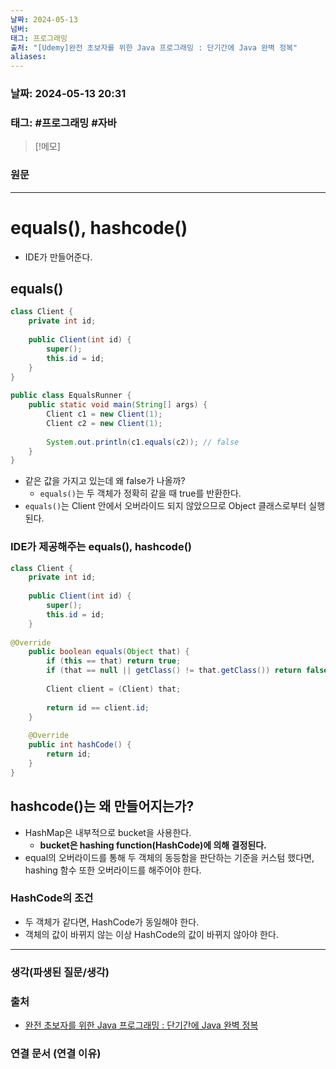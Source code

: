 ```yaml
---
날짜: 2024-05-13
넘버: 
태그: 프로그래밍
출처: "[Udemy]완전 초보자를 위한 Java 프로그래밍 : 단기간에 Java 완벽 정복"
aliases:
---
```

### 날짜:  2024-05-13 20:31

### 태그: #프로그래밍  #자바

>[!메모]
>

### 원문
---
# equals(), hashcode()
- IDE가 만들어준다.
## equals()
```java
class Client {  
	private int id;  
	  
	public Client(int id) {  
		super();  
		this.id = id;  
	}  
}  
  
public class EqualsRunner {  
	public static void main(String[] args) {  
		Client c1 = new Client(1);  
		Client c2 = new Client(1);  
		  
		System.out.println(c1.equals(c2)); // false  
	}  
}
```
- 같은 값을 가지고 있는데 왜 false가 나올까?
	- `equals()`는 두 객체가 정확히 같을 때 true를 반환한다.
- `equals()`는 Client 안에서 오버라이드 되지 않았으므로 Object 클래스로부터 실행된다.
### IDE가 제공해주는 equals(), hashcode()
```java hl:10,20
class Client {  
	private int id;  
	  
	public Client(int id) {  
		super();  
		this.id = id;  
	}  
  
@Override  
	public boolean equals(Object that) {  
		if (this == that) return true;  
		if (that == null || getClass() != that.getClass()) return false;  
	  
		Client client = (Client) that;  
	  
		return id == client.id;  
	}  
	  
	@Override  
	public int hashCode() {  
		return id;  
	}  
}
```
## hashcode()는 왜 만들어지는가?
- HashMap은 내부적으로 bucket을 사용한다.
	- **bucket은 hashing function(HashCode)에 의해 결정된다.**
- equal의 오버라이드를 통해 두 객체의 동등함을 판단하는 기준을 커스텀 했다면, hashing 함수 또한 오버라이드를 해주어야 한다.
### HashCode의 조건
- 두 객체가 같다면, HashCode가 동일해야 한다.
- 객체의 값이 바뀌지 않는 이상 HashCode의 값이 바뀌지 않아야 한다.


---
### 생각(파생된 질문/생각)

### 출처
- [완전 초보자를 위한 Java 프로그래밍 : 단기간에 Java 완벽 정복](https://www.udemy.com/course/best-java-programming/?couponCode=ST6MT42324)

### 연결 문서 (연결 이유)
